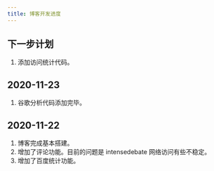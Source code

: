 ```yaml
---
title: 博客开发进度
---
```

## 下一步计划
1. 添加访问统计代码。

## 2020-11-23
1. 谷歌分析代码添加完毕。

## 2020-11-22
1. 博客完成基本搭建。
2. 增加了评论功能。目前的问题是 intensedebate 网络访问有些不稳定。
3. 增加了百度统计功能。

